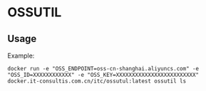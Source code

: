 # OSSUTIL

## Usage

Example:

```
docker run -e "OSS_ENDPOINT=oss-cn-shanghai.aliyuncs.com" -e "OSS_ID=XXXXXXXXXXXX" -e "OSS_KEY=XXXXXXXXXXXXXXXXXXXXXXXXX" docker.it-consultis.com.cn/itc/ossutul:latest ossutil ls
```
